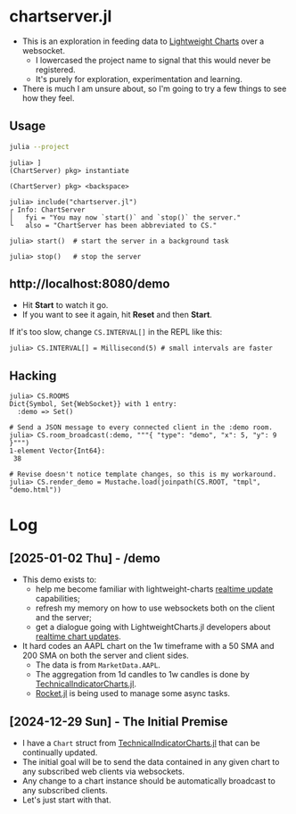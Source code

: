 # chartserver.jl

- This is an exploration in feeding data to [Lightweight Charts](https://www.tradingview.com/lightweight-charts/) over a websocket.
  + I lowercased the project name to signal that this would never be registered.
  + It's purely for exploration, experimentation and learning.
- There is much I am unsure about, so I'm going to try a few things to see how they feel.

## Usage

```bash
julia --project
```

```julia-repl
julia> ]
(ChartServer) pkg> instantiate

(ChartServer) pkg> <backspace>

julia> include("chartserver.jl")
┌ Info: ChartServer
│   fyi = "You may now `start()` and `stop()` the server."
└   also = "ChartServer has been abbreviated to CS."

julia> start()  # start the server in a background task

julia> stop()   # stop the server
```

## http://localhost:8080/demo

- Hit **Start** to watch it go.
- If you want to see it again, hit **Reset** and then **Start**.

If it's too slow, change `CS.INTERVAL[]` in the REPL like this:

```julia-repl
julia> CS.INTERVAL[] = Millisecond(5) # small intervals are faster
```

## Hacking

```julia-repl
julia> CS.ROOMS
Dict{Symbol, Set{WebSocket}} with 1 entry:
  :demo => Set()

# Send a JSON message to every connected client in the :demo room.
julia> CS.room_broadcast(:demo, """{ "type": "demo", "x": 5, "y": 9 }""")
1-element Vector{Int64}:
 38

# Revise doesn't notice template changes, so this is my workaround.
julia> CS.render_demo = Mustache.load(joinpath(CS.ROOT, "tmpl", "demo.html"))
```

# Log

## [2025-01-02 Thu] - /demo
- This demo exists to:
  + help me become familiar with lightweight-charts [realtime update](https://tradingview.github.io/lightweight-charts/tutorials/demos/realtime-updates) capabilities;
  + refresh my memory on how to use websockets both on the client and the server;
  + get a dialogue going with LightweightCharts.jl developers about [realtime chart updates](https://github.com/bhftbootcamp/LightweightCharts.jl/issues/32).
- It hard codes an AAPL chart on the 1w timeframe with a 50 SMA and 200 SMA on both the server and client sides.
  + The data is from `MarketData.AAPL`.
  + The aggregation from 1d candles to 1w candles is done by [TechnicalIndicatorCharts.jl](https://github.com/g-gundam/TechnicalIndicatorCharts.jl).
  + [Rocket.jl](https://github.com/ReactiveBayes/Rocket.jl) is being used to manage some async tasks.

## [2024-12-29 Sun] - The Initial Premise
- I have a `Chart` struct from [TechnicalIndicatorCharts.jl](https://github.com/g-gundam/TechnicalIndicatorCharts.jl) that can be continually updated.
- The initial goal will be to send the data contained in any given chart to any subscribed web clients via websockets.
- Any change to a chart instance should be automatically broadcast to any subscribed clients.
- Let's just start with that.
